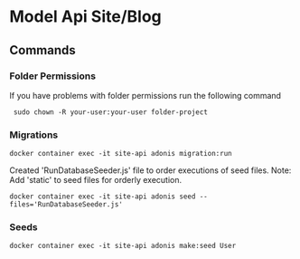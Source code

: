 # Model Api Site/Blog

## Commands

### Folder Permissions

If you have problems with folder permissions run the following command

```
 sudo chown -R your-user:your-user folder-project
```

### Migrations

```
docker container exec -it site-api adonis migration:run
```

Created 'RunDatabaseSeeder.js' file to order executions of seed files.
Note: Add 'static' to seed files for orderly execution.

```
docker container exec -it site-api adonis seed --files='RunDatabaseSeeder.js'
```

### Seeds

```
docker container exec -it site-api adonis make:seed User
```
